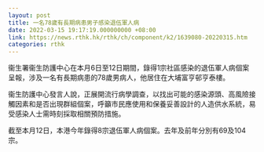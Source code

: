 ```yaml
---
layout: post
title: 一名78歲有長期病患男子感染退伍軍人病
date: 2022-03-15 19:17:19.000000000 +08:00
link: https://news.rthk.hk/rthk/ch/component/k2/1639080-20220315.htm
categories: rthk
---
```


衞生署衞生防護中心在本月6日至12日期間，錄得1宗社區感染的退伍軍人病個案呈報，涉及一名有長期病患的78歲男病人，他居住在大埔富亨邨亨泰樓。

衞生防護中心發言人說，正展開流行病學調查，以找出可能的感染源頭、高風險接觸因素和是否出現群組個案，呼籲市民應使用和保養妥善設計的人造供水系統，易受感染人士需時刻採取相關預防措施。

截至本月12日，本港今年錄得8宗退伍軍人病個案。去年及前年分別有69及104宗。

